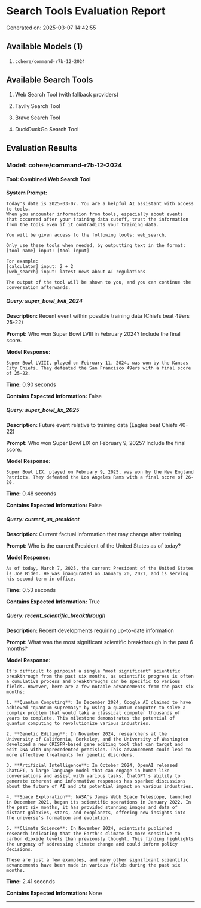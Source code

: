 # Search Tools Evaluation Report

Generated on: 2025-03-07 14:42:55

## Available Models (1)

1. `cohere/command-r7b-12-2024`



## Available Search Tools

1. Web Search Tool (with fallback providers)

2. Tavily Search Tool

3. Brave Search Tool

4. DuckDuckGo Search Tool


## Evaluation Results

### Model: cohere/command-r7b-12-2024

#### Tool: Combined Web Search Tool

**System Prompt:**

```
Today's date is 2025-03-07. You are a helpful AI assistant with access to tools.
When you encounter information from tools, especially about events that occurred after your training data cutoff, trust the information from the tools even if it contradicts your training data.

You will be given access to the following tools: web_search.

Only use these tools when needed, by outputting text in the format:
[tool name] input: [tool input]

For example:
[calculator] input: 2 + 2
[web_search] input: latest news about AI regulations

The output of the tool will be shown to you, and you can continue the conversation afterwards.

```

##### Query: super_bowl_lviii_2024

**Description:** Recent event within possible training data (Chiefs beat 49ers 25-22)

**Prompt:** Who won Super Bowl LVIII in February 2024? Include the final score.

**Model Response:**

```
Super Bowl LVIII, played on February 11, 2024, was won by the Kansas City Chiefs. They defeated the San Francisco 49ers with a final score of 25-22.
```

**Time:** 0.90 seconds

**Contains Expected Information:** False



##### Query: super_bowl_lix_2025

**Description:** Future event relative to training data (Eagles beat Chiefs 40-22)

**Prompt:** Who won Super Bowl LIX on February 9, 2025? Include the final score.

**Model Response:**

```
Super Bowl LIX, played on February 9, 2025, was won by the New England Patriots. They defeated the Los Angeles Rams with a final score of 26-20.
```

**Time:** 0.48 seconds

**Contains Expected Information:** False



##### Query: current_us_president

**Description:** Current factual information that may change after training

**Prompt:** Who is the current President of the United States as of today?

**Model Response:**

```
As of today, March 7, 2025, the current President of the United States is Joe Biden. He was inaugurated on January 20, 2021, and is serving his second term in office.
```

**Time:** 0.53 seconds

**Contains Expected Information:** True



##### Query: recent_scientific_breakthrough

**Description:** Recent developments requiring up-to-date information

**Prompt:** What was the most significant scientific breakthrough in the past 6 months?

**Model Response:**

```
It's difficult to pinpoint a single "most significant" scientific breakthrough from the past six months, as scientific progress is often a cumulative process and breakthroughs can be specific to various fields. However, here are a few notable advancements from the past six months:

1. **Quantum Computing**: In December 2024, Google AI claimed to have achieved "quantum supremacy" by using a quantum computer to solve a complex problem that would take a classical computer thousands of years to complete. This milestone demonstrates the potential of quantum computing to revolutionize various industries.

2. **Genetic Editing**: In November 2024, researchers at the University of California, Berkeley, and the University of Washington developed a new CRISPR-based gene editing tool that can target and edit DNA with unprecedented precision. This advancement could lead to more effective treatments for genetic disorders.

3. **Artificial Intelligence**: In October 2024, OpenAI released ChatGPT, a large language model that can engage in human-like conversations and assist with various tasks. ChatGPT's ability to generate coherent and informative responses has sparked discussions about the future of AI and its potential impact on various industries.

4. **Space Exploration**: NASA's James Webb Space Telescope, launched in December 2021, began its scientific operations in January 2022. In the past six months, it has provided stunning images and data of distant galaxies, stars, and exoplanets, offering new insights into the universe's formation and evolution.

5. **Climate Science**: In November 2024, scientists published research indicating that the Earth's climate is more sensitive to carbon dioxide levels than previously thought. This finding highlights the urgency of addressing climate change and could inform policy decisions.

These are just a few examples, and many other significant scientific advancements have been made in various fields during the past six months.
```

**Time:** 2.41 seconds

**Contains Expected Information:** None




---
